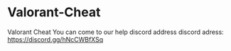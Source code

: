 # Valorant-Cheat
Valorant Cheat
You can come to our help discord address
discord adress: https://discord.gg/hNcCWBfXSq
